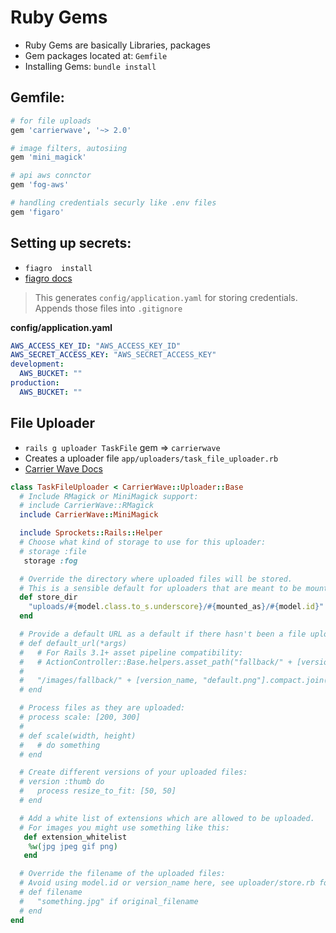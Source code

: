 # Ruby Gems
- Ruby Gems are basically Libraries, packages
- Gem packages located at: `Gemfile`
- Installing Gems: `bundle install`

## Gemfile:

```rb
# for file uploads
gem 'carrierwave', '~> 2.0'

# image filters, autosiing
gem 'mini_magick'

# api aws connctor
gem 'fog-aws'

# handling credentials securly like .env files
gem 'figaro'
```

## Setting up secrets:
- `fiagro  install`
- [fiagro docs](https://github.com/laserlemon/figaro)
> This generates `config/application.yaml` for storing credentials.
> Appends those files into `.gitignore`

**config/application.yaml**
```yaml
AWS_ACCESS_KEY_ID: "AWS_ACCESS_KEY_ID"
AWS_SECRET_ACCESS_KEY: "AWS_SECRET_ACCESS_KEY"
development:
  AWS_BUCKET: ""
production:
  AWS_BUCKET: ""
```

## File Uploader
- `rails g uploader TaskFile` gem => `carrierwave`
- Creates a uploader file `app/uploaders/task_file_uploader.rb`
- [Carrier Wave Docs](https://rubydoc.info/gems/carrierwave/frames)

```rb
class TaskFileUploader < CarrierWave::Uploader::Base
  # Include RMagick or MiniMagick support:
  # include CarrierWave::RMagick
  include CarrierWave::MiniMagick

  include Sprockets::Rails::Helper
  # Choose what kind of storage to use for this uploader:
  # storage :file
   storage :fog

  # Override the directory where uploaded files will be stored.
  # This is a sensible default for uploaders that are meant to be mounted:
  def store_dir
    "uploads/#{model.class.to_s.underscore}/#{mounted_as}/#{model.id}"
  end

  # Provide a default URL as a default if there hasn't been a file uploaded:
  # def default_url(*args)
  #   # For Rails 3.1+ asset pipeline compatibility:
  #   # ActionController::Base.helpers.asset_path("fallback/" + [version_name, "default.png"].compact.join('_'))
  #
  #   "/images/fallback/" + [version_name, "default.png"].compact.join('_')
  # end

  # Process files as they are uploaded:
  # process scale: [200, 300]
  #
  # def scale(width, height)
  #   # do something
  # end

  # Create different versions of your uploaded files:
  # version :thumb do
  #   process resize_to_fit: [50, 50]
  # end

  # Add a white list of extensions which are allowed to be uploaded.
  # For images you might use something like this:
   def extension_whitelist
    %w(jpg jpeg gif png)
   end

  # Override the filename of the uploaded files:
  # Avoid using model.id or version_name here, see uploader/store.rb for details.
  # def filename
  #   "something.jpg" if original_filename
  # end
end
```
